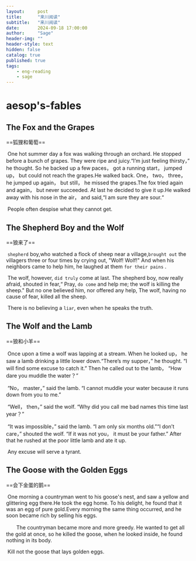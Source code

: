 ```yaml
---
layout:     post
title:      "来川阅读"
subtitle:   "来川阅读"
date:       2024-09-18 17:00:00
author:     "Sage"
header-img: ""
header-style: text
hidden: false
catalog: true
published: true
tags:
    - eng-reading	
    - sage
---
```


# aesop's-fables

## The Fox and the Grapes

==狐狸和葡萄==

​	One hot summer day a fox was walking through an orchard. He stopped before a bunch of grapes. They were ripe and juicy.“I’m just feeling thirsty，” he thought. So he backed up a few paces， got a running start， jumped up， but could not reach the grapes.He walked back. One， two， three， he jumped up again， but still， he missed the grapes.The fox tried again and again， but never succeeded. At last he decided to give it up.He walked away with his nose in the air， and said,“I am sure they are sour.“

​	People often despise what they cannot get.

## The Shepherd Boy and the Wolf

==狼来了==

​	`shepherd` boy,who watched a flock of sheep near a village,`brought out` the villagers three or four times by crying out, "Wolf! Wolf!" And when his neighbors came to help him, he laughed at them `for their pains` .

​	The wolf, however, `did truly` come at last. The shepherd boy, now really afraid, shouted in fear,“ Pray, `do come` and help me; the wolf is killing the sheep." But no one believed him, nor offered any help, The wolf, having no cause of fear, killed all the sheep. 

​	There is no believing a `liar`, even when he speaks the truth.



## The Wolf and the Lamb

==狼和小羊==

​	Once upon a time a wolf was lapping at a stream. When he looked up， he saw a lamb drinking a little lower down.“There’s my supper，” he thought. “I will find some excuse to catch it.” Then he called out to the lamb， “How dare you muddle the water？” 

​	“No， master，” said the lamb. “I cannot muddle your water because it runs down from you to me.”

​	“Well， then，” said the wolf. “Why did you call me bad names this time last year？” 

​	“It was impossible，” said the lamb. “I am only six months old.”“I don’t care，” shouted the wolf. “If it was not you， it must be your father.” After that he rushed at the poor little lamb and ate it up.

​	Any excuse will serve a tyrant.

## The Goose with the Golden Eggs

==会下金蛋的鹅==

​	One morning a countryman went to his goose's nest, and saw a yellow and glittering egg there.He took the egg home. To his delight, he found that it was an egg of pure gold.Every morning the same thing occurred, and he soon became rich by selling his eggs.

　　The countryman became more and more greedy. He wanted to get all the gold at once, so he killed the goose, when he looked inside, he found nothing in its body.

​	Kill not the goose that lays golden eggs.



